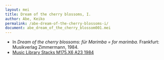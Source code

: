 ```yaml
---
layout: mei
title: Dream of the cherry blossoms, I.
author: Abe, Keiko
permalink: /abe-dream-of-the-cherry-blossoms-i/
document: abe_dream_of_the_cherry_blossom001.mei
---
```


- In *Dream of the cherry blossoms: für Marimba = for marimba.* Frankfurt: Musikverlag Zimmermann, 1984.
- <a href="https://tufts.primo.exlibrisgroup.com/permalink/01TUN_INST/1kc9gia/alma991018314424803851" target="_blank">Music Library Stacks M175.X6 A23 1984</a>
